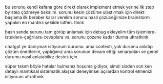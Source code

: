 bu sorunu kendi kafana göre direkt olarak implement etmek yerine ilk step by step çözmeye bakalım. sorunu kesin çözüme ulaştırmak için direkt başlama ilk beraber karar verelim sorunu nasıl çözüceğimize brainstorm yapalım en mantıklı şekilde lütfen. think


bash sende sorunu tam görüp anlamak için debug ekleyelim tüm işlemlere-isteklere-çağrılara-cevaplara vs. sorunu çözene kadar durma ultrathink


chatgpt ye danışmak istiyorum durumu. ama contexti, yok durumu anlatıp çözüm önerilerini, yaptığımız ama sorunun devam ettiği senaryoları ve genel durumu nasıl anlatabilirz destek için 


süper takım böyle hatalar bulmanız hoşuma gidiyor, şimdi sizden son ken detaylı mantıksal sistematik akışsal deneyimsel açılardan kontrol etmenizi istiyorum ultrathink